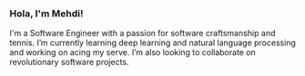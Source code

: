 ### Hola, I'm Mehdi!
I'm a Software Engineer with a passion for software craftsmanship and tennis. I’m currently learning deep learning and natural language processing and working on acing my serve. I’m also looking to collaborate on revolutionary software projects.
